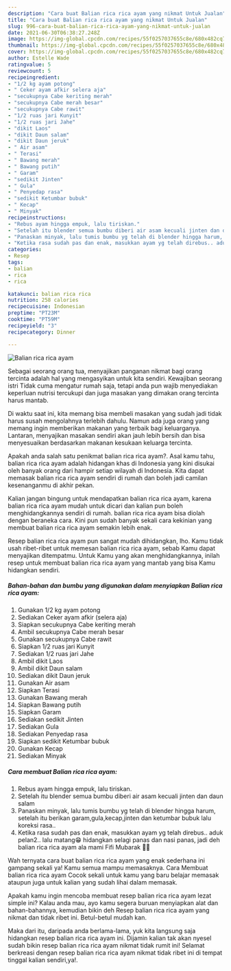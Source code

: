 ```yaml
---
description: "Cara buat Balian rica rica ayam yang nikmat Untuk Jualan"
title: "Cara buat Balian rica rica ayam yang nikmat Untuk Jualan"
slug: 996-cara-buat-balian-rica-rica-ayam-yang-nikmat-untuk-jualan
date: 2021-06-30T06:38:27.248Z
image: https://img-global.cpcdn.com/recipes/55f0257037655c8e/680x482cq70/balian-rica-rica-ayam-foto-resep-utama.jpg
thumbnail: https://img-global.cpcdn.com/recipes/55f0257037655c8e/680x482cq70/balian-rica-rica-ayam-foto-resep-utama.jpg
cover: https://img-global.cpcdn.com/recipes/55f0257037655c8e/680x482cq70/balian-rica-rica-ayam-foto-resep-utama.jpg
author: Estelle Wade
ratingvalue: 5
reviewcount: 5
recipeingredient:
- "1/2 kg ayam potong"
- " Ceker ayam afkir selera aja"
- "secukupnya Cabe keriting merah"
- "secukupnya Cabe merah besar"
- "secukupnya Cabe rawit"
- "1/2 ruas jari Kunyit"
- "1/2 ruas jari Jahe"
- "dikit Laos"
- "dikit Daun salam"
- "dikit Daun jeruk"
- " Air asam"
- " Terasi"
- " Bawang merah"
- " Bawang putih"
- " Garam"
- "sedikit Jinten"
- " Gula"
- " Penyedap rasa"
- "sedikit Ketumbar bubuk"
- " Kecap"
- " Minyak"
recipeinstructions:
- "Rebus ayam hingga empuk, lalu tiriskan."
- "Setelah itu blender semua bumbu diberi air asam kecuali jinten dan daun salam"
- "Panaskan minyak, lalu tumis bumbu yg telah di blender hingga harum, setelah itu berikan garam,gula,kecap,jinten dan ketumbar bubuk lalu koreksi rasa.."
- "Ketika rasa sudah pas dan enak, masukkan ayam yg telah direbus.. aduk pelan2.. lalu matang😁 hidangkan selagi panas dan nasi panas, jadi deh balian rica rica ayam ala mami Fifi Mubarak 🥰🥰"
categories:
- Resep
tags:
- balian
- rica
- rica

katakunci: balian rica rica 
nutrition: 258 calories
recipecuisine: Indonesian
preptime: "PT23M"
cooktime: "PT59M"
recipeyield: "3"
recipecategory: Dinner

---
```



![Balian rica rica ayam](https://img-global.cpcdn.com/recipes/55f0257037655c8e/680x482cq70/balian-rica-rica-ayam-foto-resep-utama.jpg)

Sebagai seorang orang tua, menyajikan panganan nikmat bagi orang tercinta adalah hal yang mengasyikan untuk kita sendiri. Kewajiban seorang istri Tidak cuma mengatur rumah saja, tetapi anda pun wajib menyediakan keperluan nutrisi tercukupi dan juga masakan yang dimakan orang tercinta harus mantab.

Di waktu  saat ini, kita memang bisa membeli masakan yang sudah jadi tidak harus susah mengolahnya terlebih dahulu. Namun ada juga orang yang memang ingin memberikan makanan yang terbaik bagi keluarganya. Lantaran, menyajikan masakan sendiri akan jauh lebih bersih dan bisa menyesuaikan berdasarkan makanan kesukaan keluarga tercinta. 



Apakah anda salah satu penikmat balian rica rica ayam?. Asal kamu tahu, balian rica rica ayam adalah hidangan khas di Indonesia yang kini disukai oleh banyak orang dari hampir setiap wilayah di Indonesia. Kita dapat memasak balian rica rica ayam sendiri di rumah dan boleh jadi camilan kesenanganmu di akhir pekan.

Kalian jangan bingung untuk mendapatkan balian rica rica ayam, karena balian rica rica ayam mudah untuk dicari dan kalian pun boleh menghidangkannya sendiri di rumah. balian rica rica ayam bisa diolah dengan beraneka cara. Kini pun sudah banyak sekali cara kekinian yang membuat balian rica rica ayam semakin lebih enak.

Resep balian rica rica ayam pun sangat mudah dihidangkan, lho. Kamu tidak usah ribet-ribet untuk memesan balian rica rica ayam, sebab Kamu dapat menyajikan ditempatmu. Untuk Kamu yang akan menghidangkannya, inilah resep untuk membuat balian rica rica ayam yang mantab yang bisa Kamu hidangkan sendiri.

<!--inarticleads1-->

##### Bahan-bahan dan bumbu yang digunakan dalam menyiapkan Balian rica rica ayam:

1. Gunakan 1/2 kg ayam potong
1. Sediakan  Ceker ayam afkir (selera aja)
1. Siapkan secukupnya Cabe keriting merah
1. Ambil secukupnya Cabe merah besar
1. Gunakan secukupnya Cabe rawit
1. Siapkan 1/2 ruas jari Kunyit
1. Sediakan 1/2 ruas jari Jahe
1. Ambil dikit Laos
1. Ambil dikit Daun salam
1. Sediakan dikit Daun jeruk
1. Gunakan  Air asam
1. Siapkan  Terasi
1. Gunakan  Bawang merah
1. Siapkan  Bawang putih
1. Siapkan  Garam
1. Sediakan sedikit Jinten
1. Sediakan  Gula
1. Sediakan  Penyedap rasa
1. Siapkan sedikit Ketumbar bubuk
1. Gunakan  Kecap
1. Sediakan  Minyak




<!--inarticleads2-->

##### Cara membuat Balian rica rica ayam:

1. Rebus ayam hingga empuk, lalu tiriskan.
1. Setelah itu blender semua bumbu diberi air asam kecuali jinten dan daun salam
1. Panaskan minyak, lalu tumis bumbu yg telah di blender hingga harum, setelah itu berikan garam,gula,kecap,jinten dan ketumbar bubuk lalu koreksi rasa..
1. Ketika rasa sudah pas dan enak, masukkan ayam yg telah direbus.. aduk pelan2.. lalu matang😁 hidangkan selagi panas dan nasi panas, jadi deh balian rica rica ayam ala mami Fifi Mubarak 🥰🥰




Wah ternyata cara buat balian rica rica ayam yang enak sederhana ini gampang sekali ya! Kamu semua mampu memasaknya. Cara Membuat balian rica rica ayam Cocok sekali untuk kamu yang baru belajar memasak ataupun juga untuk kalian yang sudah lihai dalam memasak.

Apakah kamu ingin mencoba membuat resep balian rica rica ayam lezat simple ini? Kalau anda mau, ayo kamu segera buruan menyiapkan alat dan bahan-bahannya, kemudian bikin deh Resep balian rica rica ayam yang nikmat dan tidak ribet ini. Betul-betul mudah kan. 

Maka dari itu, daripada anda berlama-lama, yuk kita langsung saja hidangkan resep balian rica rica ayam ini. Dijamin kalian tak akan nyesel sudah bikin resep balian rica rica ayam nikmat tidak rumit ini! Selamat berkreasi dengan resep balian rica rica ayam nikmat tidak ribet ini di tempat tinggal kalian sendiri,ya!.

